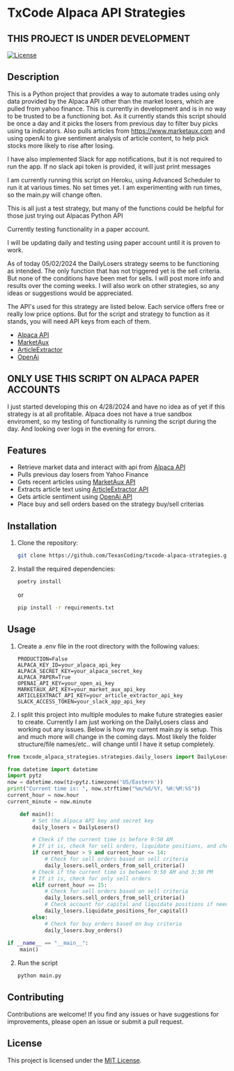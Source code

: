 # TxCode Alpaca API Strategies

## THIS PROJECT IS UNDER DEVELOPMENT

[![License](https://img.shields.io/badge/license-MIT-blue.svg)](https://github.com/your-username/alpaca-only-api/blob/main/LICENSE)

## Description

This is a Python project that provides a way to automate trades using only data provided by the Alpaca API other than the market losers, which are pulled from yahoo finance. This is currently in development and is in no way to be trusted to be a functioning bot. As it currently stands this script should be once a day and it picks the losers from previous day to filter buy picks using ta indicators. Also pulls articles from https://www.marketaux.com and using openAi to give sentiment analysis of article content, to help pick stocks more likely to rise after losing.

I have also implemented Slack for app notifications, but it is not required to run the app. If no slack api token is provided, it will just print messages

I am currently running this script on Heroku, using Advanced Scheduler to run it at various times. No set times yet. I am experimenting with run times, so the main.py will change often. 

This is all just a test strategy, but many of the functions could be helpful for those just trying out Alpacas Python API

Currently testing functionality in a paper account. 

I will be updating daily and testing using paper account until it is proven to work.

As of today 05/02/2024 the DailyLosers strategy seems to be functioning as intended. The only function that has not triggered yet is the sell criteria. But none of the conditions have been met for sells. I will post more info and results over the coming weeks. I will also work on other strategies, so any ideas or suggestions would be appreciated.

The API's used for this strategy are listed below. Each service offers free or really low price options. But for the script and strategy to function as it stands, you will need API keys from each of them.

- [Alpaca API](https://alpaca.markets/)
- [MarketAux](https://www.marketaux.com/)
- [ArticleExtractor](https://www.articlextractor.com/)
- [OpenAi](https://platform.openai.com)

## ONLY USE THIS SCRIPT ON ALPACA PAPER ACCOUNTS
I just started developing this on 4/28/2024 and have no idea as of yet if this strategy is at all profitable. Alpaca does not have a true sandbox enviroment, so my testing of functionality is running the script during the day. And looking over logs in the evening for errors.

## Features

- Retrieve market data and interact with api from [Alpaca API](https://alpaca.markets/)
- Pulls previous day losers from Yahoo Finance 
- Gets recent articles using [MarketAux API](https://www.marketaux.com/) 
- Extracts article text using [ArticleExtractor API](https://www.articlextractor.com/) 
- Gets article sentiment using [OpenAi API](https://platform.openai.com) 
- Place buy and sell orders based on the strategy buy/sell criterias

## Installation

1. Clone the repository:

    ```bash
    git clone https://github.com/TexasCoding/txcode-alpaca-strategies.git
    ```

2. Install the required dependencies:

    ```bash
    poetry install
    ```
    or

    ```bash
    pip install -r requirements.txt
    ```

## Usage

1. Create a .env file in the root directory with the following values:

    ```properties
    PRODUCTION=False
    ALPACA_KEY_ID=your_alpaca_api_key
    ALPACA_SECRET_KEY=your_alpaca_secret_key
    ALPACA_PAPER=True
    OPENAI_API_KEY=your_open_ai_key
    MARKETAUX_API_KEY=your_market_aux_api_key
    ARTICLEEXTRACT_API_KEY=your_article_extractor_api_key
    SLACK_ACCESS_TOKEN=your_slack_app_api_key
    ```
2. I split this project into multiple modules to make future strategies easier to create. Currently I am just working on the DailyLosers class and working out any issues. Below is how my current main.py is setup. This and much more will change in the coming days. Most likely the folder structure/file names/etc.. will change until I have it setup completely.

```python
from txcode_alpaca_strategies.strategies.daily_losers import DailyLosers

from datetime import datetime
import pytz
now = datetime.now(tz=pytz.timezone('US/Eastern'))
print("Current time is: ", now.strftime("%m/%d/%Y, %H:%M:%S"))
current_hour = now.hour
current_minute = now.minute

    def main():
        # Set the Alpaca API key and secret key
        daily_losers = DailyLosers()

        # Check if the current time is before 9:50 AM
        # If it is, check for sell orders, liquidate positions, and check for buy orders
        if current_hour > 9 and current_hour <= 14:
            # Check for sell orders based on sell criteria
            daily_losers.sell_orders_from_sell_criteria()
        # Check if the current time is between 9:50 AM and 3:30 PM
        # If it is, check for only sell orders
        elif current_hour == 15:
            # Check for sell orders based on sell criteria
            daily_losers.sell_orders_from_sell_criteria()
            # Check account for capital and liquidate positions if needed
            daily_losers.liquidate_positions_for_capital()
        else:
            # Check for buy orders based on buy criteria
            daily_losers.buy_orders()
        
if __name__ == "__main__":
    main()
```

2. Run the script

    ```bash
    python main.py
    ```

## Contributing

Contributions are welcome! If you find any issues or have suggestions for improvements, please open an issue or submit a pull request.

## License

This project is licensed under the [MIT License](https://github.com/your-username/alpaca-only-api/blob/main/LICENSE).
